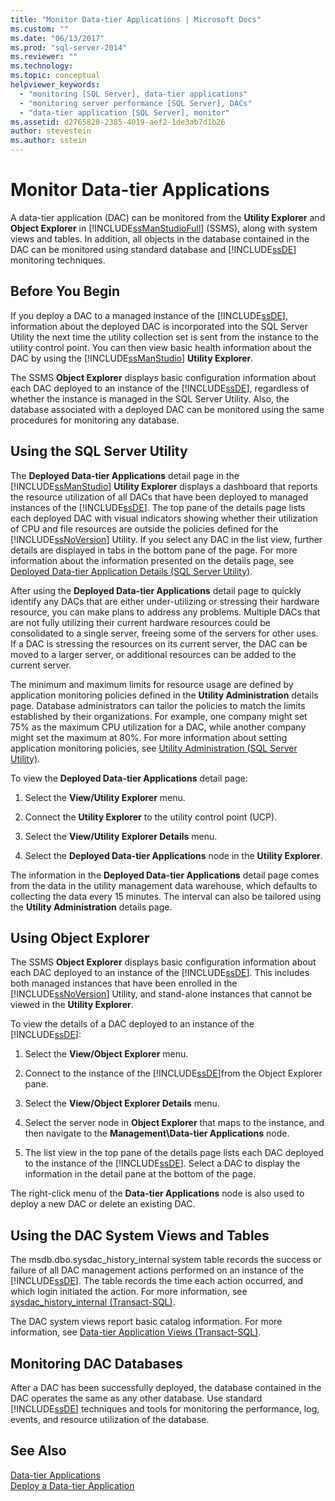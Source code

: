 ```yaml
---
title: "Monitor Data-tier Applications | Microsoft Docs"
ms.custom: ""
ms.date: "06/13/2017"
ms.prod: "sql-server-2014"
ms.reviewer: ""
ms.technology:
ms.topic: conceptual
helpviewer_keywords: 
  - "monitoring [SQL Server], data-tier applications"
  - "monitoring server performance [SQL Server], DACs"
  - "data-tier application [SQL Server], monitor"
ms.assetid: d2765828-2385-4019-aef2-1de3ab7d1b26
author: stevestein
ms.author: sstein
---
```

# Monitor Data-tier Applications
  A data-tier application (DAC) can be monitored from the **Utility Explorer** and **Object Explorer** in [!INCLUDE[ssManStudioFull](../../includes/ssmanstudiofull-md.md)] (SSMS), along with system views and tables. In addition, all objects in the database contained in the DAC can be monitored using standard database and [!INCLUDE[ssDE](../../includes/ssde-md.md)] monitoring techniques.  
  
## Before You Begin  
 If you deploy a DAC to a managed instance of the [!INCLUDE[ssDE](../../includes/ssde-md.md)], information about the deployed DAC is incorporated into the SQL Server Utility the next time the utility collection set is sent from the instance to the utility control point. You can then view basic health information about the DAC by using the [!INCLUDE[ssManStudio](../../includes/ssmanstudio-md.md)] **Utility Explorer**.  
  
 The SSMS **Object Explorer** displays basic configuration information about each DAC deployed to an instance of the [!INCLUDE[ssDE](../../includes/ssde-md.md)], regardless of whether the instance is managed in the SQL Server Utility. Also, the database associated with a deployed DAC can be monitored using the same procedures for monitoring any database.  
  
## Using the SQL Server Utility  
 The **Deployed Data-tier Applications** detail page in the [!INCLUDE[ssManStudio](../../includes/ssmanstudio-md.md)] **Utility Explorer** displays a dashboard that reports the resource utilization of all DACs that have been deployed to managed instances of the [!INCLUDE[ssDE](../../includes/ssde-md.md)]. The top pane of the details page lists each deployed DAC with visual indicators showing whether their utilization of CPU and file resources are outside the policies defined for the [!INCLUDE[ssNoVersion](../../includes/ssnoversion-md.md)] Utility. If you select any DAC in the list view, further details are displayed in tabs in the bottom pane of the page. For more information about the information presented on the details page, see [Deployed Data-tier Application Details &#40;SQL Server Utility&#41;](../../database-engine/deployed-data-tier-application-details-sql-server-utility.md).  
  
 After using the **Deployed Data-tier Applications** detail page to quickly identify any DACs that are either under-utilizing or stressing their hardware resource, you can make plans to address any problems. Multiple DACs that are not fully utilizing their current hardware resources could be consolidated to a single server, freeing some of the servers for other uses. If a DAC is stressing the resources on its current server, the DAC can be moved to a larger server, or additional resources can be added to the current server.  
  
 The minimum and maximum limits for resource usage are defined by application monitoring policies defined in the **Utility Administration** details page. Database administrators can tailor the policies to match the limits established by their organizations. For example, one company might set 75% as the maximum CPU utilization for a DAC, while another company might set the maximum at 80%. For more information about setting application monitoring policies, see [Utility Administration &#40;SQL Server Utility&#41;](../../database-engine/utility-administration-sql-server-utility.md).  
  
 To view the **Deployed Data-tier Applications** detail page:  
  
1.  Select the **View/Utility Explorer** menu.  
  
2.  Connect the **Utility Explorer** to the utility control point (UCP).  
  
3.  Select the **View/Utility Explorer Details** menu.  
  
4.  Select the **Deployed Data-tier Applications** node in the **Utility Explorer**.  
  
 The information in the **Deployed Data-tier Applications** detail page comes from the data in the utility management data warehouse, which defaults to collecting the data every 15 minutes. The interval can also be tailored using the **Utility Administration** details page.  
  
## Using Object Explorer  
 The SSMS **Object Explorer** displays basic configuration information about each DAC deployed to an instance of the [!INCLUDE[ssDE](../../includes/ssde-md.md)]. This includes both managed instances that have been enrolled in the [!INCLUDE[ssNoVersion](../../includes/ssnoversion-md.md)] Utility, and stand-alone instances that cannot be viewed in the **Utility Explorer**.  
  
 To view the details of a DAC deployed to an instance of the [!INCLUDE[ssDE](../../includes/ssde-md.md)]:  
  
1.  Select the **View/Object Explorer** menu.  
  
2.  Connect to the instance of the [!INCLUDE[ssDE](../../includes/ssde-md.md)]from the Object Explorer pane.  
  
3.  Select the **View/Object Explorer Details** menu.  
  
4.  Select the server node in **Object Explorer** that maps to the instance, and then navigate to the **Management\Data-tier Applications** node.  
  
5.  The list view in the top pane of the details page lists each DAC deployed to the instance of the [!INCLUDE[ssDE](../../includes/ssde-md.md)]. Select a DAC to display the information in the detail pane at the bottom of the page.  
  
 The right-click menu of the **Data-tier Applications** node is also used to deploy a new DAC or delete an existing DAC.  
  
## Using the DAC System Views and Tables  
 The msdb.dbo.sysdac_history_internal system table records the success or failure of all DAC management actions performed on an instance of the [!INCLUDE[ssDE](../../includes/ssde-md.md)]. The table records the time each action occurred, and which login initiated the action. For more information, see [sysdac_history_internal &#40;Transact-SQL&#41;](/sql/relational-databases/system-tables/data-tier-application-tables-sysdac-history-internal).  
  
 The DAC system views report basic catalog information. For more information, see [Data-tier Application Views &#40;Transact-SQL&#41;](/sql/relational-databases/system-catalog-views/data-tier-application-views-dbo-sysdac-instances).  
  
## Monitoring DAC Databases  
 After a DAC has been successfully deployed, the database contained in the DAC operates the same as any other database. Use standard [!INCLUDE[ssDE](../../includes/ssde-md.md)] techniques and tools for monitoring the performance, log, events, and resource utilization of the database.  
  
## See Also  
 [Data-tier Applications](data-tier-applications.md)   
 [Deploy a Data-tier Application](deploy-a-data-tier-application.md)  
  
  
